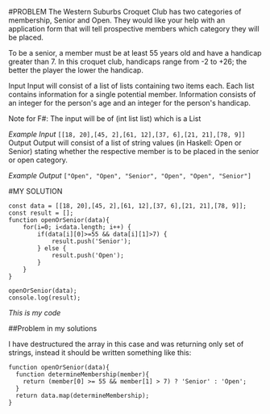 #PROBLEM
The Western Suburbs Croquet Club has two categories of membership, Senior and Open. They would like your help with an application form that will tell prospective members which category they will be placed.

To be a senior, a member must be at least 55 years old and have a handicap greater than 7. In this croquet club, handicaps range from -2 to +26; the better the player the lower the handicap.

Input
Input will consist of a list of lists containing two items each. Each list contains information for a single potential member. Information consists of an integer for the person's age and an integer for the person's handicap.

Note for F#: The input will be of (int list list) which is a List<List>

*Example Input*
`[[18, 20],[45, 2],[61, 12],[37, 6],[21, 21],[78, 9]]`
Output
Output will consist of a list of string values (in Haskell: Open or Senior) stating whether the respective member is to be placed in the senior or open category.

*Example Output*
`["Open", "Open", "Senior", "Open", "Open", "Senior"]`

#MY SOLUTION
```
const data = [[18, 20],[45, 2],[61, 12],[37, 6],[21, 21],[78, 9]];
const result = [];
function openOrSenior(data){
    for(i=0; i<data.length; i++) {
        if(data[i][0]>=55 && data[i][1]>7) {
            result.push('Senior');
        } else {
            result.push('Open');
        }
    }
}

openOrSenior(data);
console.log(result);
```

*This is my code*

##Problem in my solutions

I have destructured the array in this case and was returning only set of strings, instead it should be written something like this:

```
function openOrSenior(data){
  function determineMembership(member){
    return (member[0] >= 55 && member[1] > 7) ? 'Senior' : 'Open';
  }
  return data.map(determineMembership);
}
```

